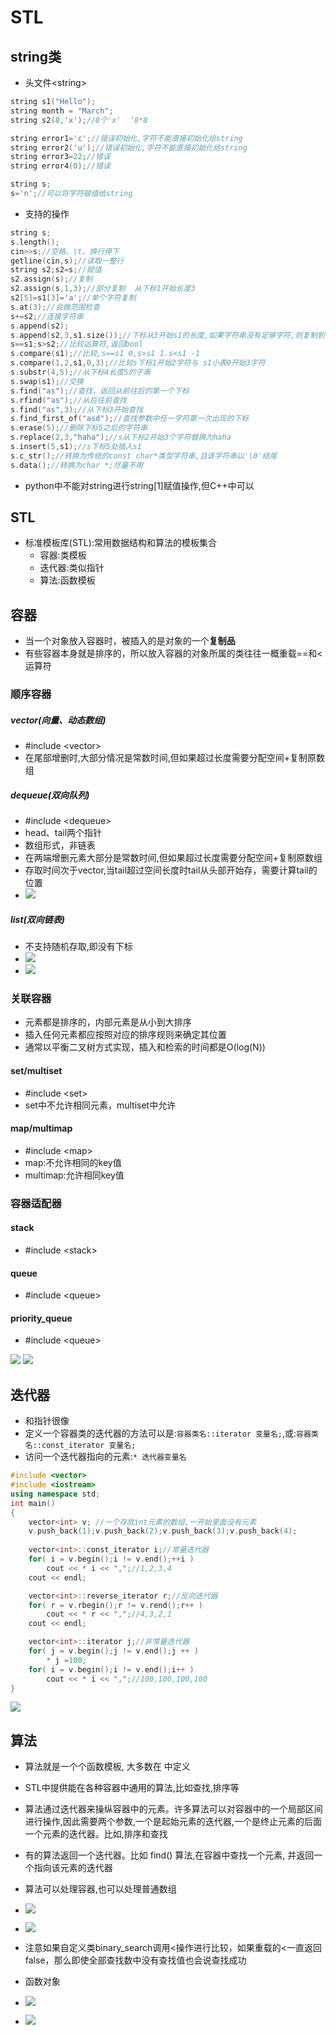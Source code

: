 # STL
## string类
- 头文件\<string\>
```c++
string s1("Hello");
string month = "March";
string s2(8,'x');//8个'x'  ‘8*8

string error1='c';//错误初始化,字符不能直接初始化给string
string error2('u');//错误初始化,字符不能直接初始化给string
string error3=22;//错误
string error4(0);//错误

string s;
s='n';//可以将字符赋值给string
```

- 支持的操作
```c++
string s;
s.length();
cin>>s;//空格、\t、换行停下
getline(cin,s);//读取一整行
string s2;s2=s;//赋值
s2.assign(s);//复制
s2.assign(s,1,3);//部分复制  从下标1开始长度3
s2[5]=s1[3]='a';//单个字符复制
s.at(3);//会做范围检查
s+=s2;//连接字符串
s.append(s2);
s.append(s2,3,s1.size());//下标从3开始s1的长度,如果字符串没有足够字符,则复制到字符串最后一个字符
s==s1;s>s2;//比较运算符,返回bool
s.compare(s1);//比较,s==s1 0,s>s1 1.s<s1 -1
s.compare(1,2,s1,0,3);//比较s下标1开始2字符与 s1小表0开始3字符
s.substr(4,5);//从下标4长度5的子串
s.swap(s1);//交换
s.find("as");//查找，返回从前往后的第一个下标
s.rfind("as");//从后往前查找
s.find("as",3);//从下标3开始查找
s.find_first_of("asd");//查找参数中任一字符第一次出现的下标
s.erase(5);//删除下标5之后的字符串
s.replace(2,3,"haha");//s从下标2开始3个字符替换为haha
s.insert(5,s1);//s下标5处插入s1
s.c_str();//转换为传统的const char*类型字符串,且该字符串以'\0'结尾
s.data();//转换为char *;尽量不用
```
- python中不能对string进行string\[1\]赋值操作,但C++中可以

## STL
- 标准模板库(STL):常用数据结构和算法的模板集合
  - 容器:类模板
  - 迭代器:类似指针
  - 算法:函数模板

## 容器
- 当一个对象放入容器时，被插入的是对象的一个**复制品**
- 有些容器本身就是排序的，所以放入容器的对象所属的类往往一概重载==和\<运算符
### 顺序容器
##### vector(向量、动态数组)
- #include \<vector>
- 在尾部增删时,大部分情况是常数时间,但如果超过长度需要分配空间+复制原数组

##### dequeue(双向队列)
- #include \<dequeue>
- head、tail两个指针
- 数组形式，非链表
- 在两端增删元素大部分是常数时间,但如果超过长度需要分配空间+复制原数组
- 存取时间次于vector,当tail超过空间长度时tail从头部开始存，需要计算tail的位置
- ![](imgs/dequeue存放比vector慢.png)

##### list(双向链表)
- 不支持随机存取,即没有下标
- ![](imgs/list1.png)
- ![](imgs/list2.png)
### 关联容器
- 元素都是排序的，内部元素是从小到大排序 
- 插入任何元素都应按照对应的排序规则来确定其位置
- 通常以平衡二叉树方式实现，插入和检索的时间都是O(log(N))
#### set/multiset
- #include \<set>
- set中不允许相同元素，multiset中允许
#### map/multimap
- #include \<map>
- map:不允许相同的key值
- multimap:允许相同key值

### 容器适配器
#### stack
- #include \<stack>
#### queue
- #include \<queue>
#### priority_queue
- #include \<queue>

![](imgs/顺序容器和关联容器都有的成员函数.png)
![](imgs/顺序容器中常用的成员函数.png)

## 迭代器
- 和指针很像
- 定义一个容器类的迭代器的方法可以是:```容器类名::iterator 变量名;```,或:```容器类名::const_iterator 变量名;```
- 访问一个迭代器指向的元素:```* 迭代器变量名```
```c++
#include <vector>
#include <iostream>
using namespace std;
int main()
{
    vector<int> v; //一个存放int元素的数组,一开始里面没有元素
    v.push_back(1);v.push_back(2);v.push_back(3);v.push_back(4);
    
    vector<int>::const_iterator i;//常量迭代器
    for( i = v.begin();i != v.end();++i )
        cout << * i << ",";//1,2,3,4
    cout << endl;

    vector<int>::reverse_iterator r;//反向迭代器
    for( r = v.rbegin();r != v.rend();r++ )
        cout << * r << ",";//4,3,2,1
    cout << endl;

    vector<int>::iterator j;//非常量迭代器
    for( j = v.begin();j != v.end();j ++ )
        * j =100;
    for( i = v.begin();i != v.end();i++ )
        cout << * i << ",";//100,100,100,100
}
```
![](imgs/容器与迭代器.png)

## 算法
- 算法就是一个个函数模板, 大多数在<algorithm> 中定义
- STL中提供能在各种容器中通用的算法,比如查找,排序等
- 算法通过迭代器来操纵容器中的元素。许多算法可以对容器中的一个局部区间进行操作,因此需要两个参数,一个是起始元素的迭代器,一个是终止元素的后面一个元素的迭代器。比如,排序和查找
- 有的算法返回一个迭代器。比如 find() 算法,在容器中查找一个元素,
并返回一个指向该元素的迭代器
- 算法可以处理容器,也可以处理普通数组
- ![](imgs/算法示例.png)

- ![](imgs/stl中相等概念.png)
- 注意如果自定义类binary_search调用\<操作进行比较，如果重载的\<一直返回false，那么即使全部查找数中没有查找值也会说查找成功

- 函数对象
- ![](imgs/函数对象.png)
- ![](imgs/函数对象的应用.png)

